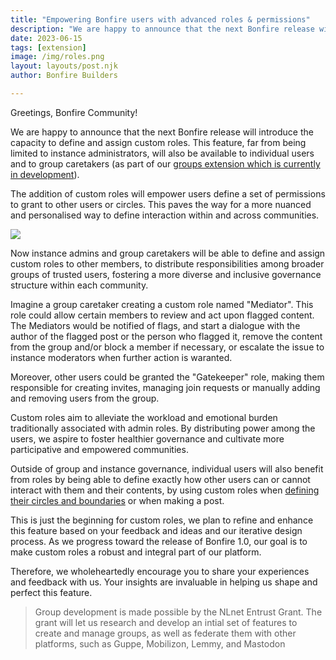 ```yaml
---
title: "Empowering Bonfire users with advanced roles & permissions"
description: "We are happy to announce that the next Bonfire release will introduce the capacity to define and assign custom roles."
date: 2023-06-15
tags: [extension]
image: /img/roles.png
layout: layouts/post.njk
author: Bonfire Builders

--- 
```


Greetings, Bonfire Community!

We are happy to announce that the next Bonfire release will introduce the capacity to define and assign custom roles. This feature, far from being limited to instance administrators, will also be available to individual users and to group caretakers (as part of our [groups extension which is currently in development](https://bonfirenetworks.org/posts/dev_diary_groups_1/)). 

The addition of custom roles will empower users define a set of permissions to grant to other users or circles. This paves the way for a more nuanced and personalised way to define interaction within and across communities.

![](https://i.imgur.com/jfHFP0e.png)


Now instance admins and group caretakers will be able to define and assign custom roles to other members, to distribute responsibilities among broader groups of trusted users, fostering a more diverse and inclusive governance structure within each community.

Imagine a group caretaker creating a custom role named "Mediator". This role could allow certain members to review and act upon flagged content. The Mediators would be notified of flags, and start a dialogue with the author of the flagged post or the person who flagged it, remove the content from the group and/or block a member if necessary, or escalate the issue to instance moderators when further action is waranted. 

Moreover, other users could be granted the "Gatekeeper" role, making them responsible for creating invites, managing join requests or manually adding and removing users from the group. 

Custom roles aim to alleviate the workload and emotional burden traditionally associated with admin roles. By distributing power among the users, we aspire to foster healthier governance and cultivate more participative and empowered communities.

Outside of group and instance governance, individual users will also benefit from roles by being able to define exactly how other users can or cannot interact with them and their contents, by using custom roles when [defining their circles and boundaries](https://bonfirenetworks.org/posts/how_to_boundaries/) or when making a post. 

This is just the beginning for custom roles, we plan to refine and enhance this feature based on your feedback and ideas and our iterative design process. As we progress toward the release of Bonfire 1.0, our goal is to make custom roles a robust and integral part of our platform.

Therefore, we wholeheartedly encourage you to share your experiences and feedback with us. Your insights are invaluable in helping us shape and perfect this feature. 


> Group development is made possible by the NLnet Entrust Grant. The grant will let us research and develop an intial set of features to create and manage groups, as well as federate them with other platforms, such as Guppe, Mobilizon, Lemmy, and Mastodon